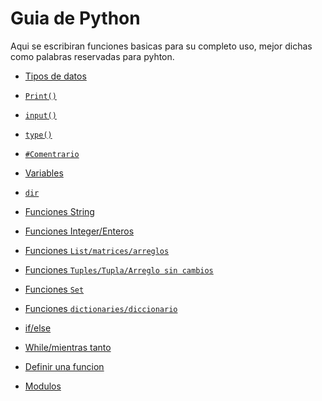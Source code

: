 <!--Se encierra entre tildes para escribir codigo sin afectar el markdown, usa Alt+96 para crear la tilde-->

<!--Usamos triple tilde para poner bloques de codigo, puedes agregar el tipo de lenguaje para que se remarque a ese tipo de lenguaje-->

# Guia de Python
Aqui se escribiran funciones basicas para su completo uso, mejor dichas como palabras reservadas para pyhton.

* [Tipos de datos](Subtemas/Tipos_de_datos.md)

* [`Print()`](Subtemas/print.md)

* [`input()`](Subtemas/input.md)

* [`type()`](Subtemas/type.md)

* [`#Comentrario`](Subtemas/comentario.md)

* [Variables](Subtemas/variables.md)

* [`dir`](Subtemas/dir.md)

* [Funciones String](Subtemas/Funciones_string.md)

* [Funciones Integer/Enteros](Subtemas/Funciones_integer.md)

* [Funciones `List/matrices/arreglos`](Subtemas/Funciones_Listas.md)

* [Funciones `Tuples/Tupla/Arreglo sin cambios`](Subtemas/Funciones_tuples.md)

* [Funciones `Set`](Subtemas/Funcion_Set.md)

* [Funciones `dictionaries/diccionario`](Subtemas/Funciones_diccionarios.md)

* [if/else](Subtemas/If_else.md)

* [While/mientras tanto](Subtemas/While_mientras_tanto.md)

* [Definir una funcion](Subtemas/Definir_una_funcion.md)

* [Modulos](Subtemas/Modulos.md)